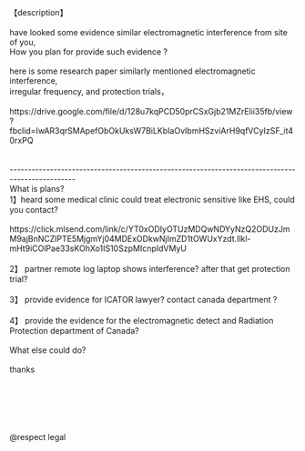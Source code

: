 <br>
<br>
<br>
【description】           <br>
           <br>
have looked some evidence similar electromagnetic interference from site of you,           <br>
How you plan for provide such evidence ?           <br>
           <br>
here is some research paper similarly mentioned electromagnetic interference,           <br> 
irregular frequency, and protection trials，           <br>
           <br>
https://drive.google.com/file/d/128u7kqPCD50prCSxGjb21MZrElii35fb/view?fbclid=IwAR3qrSMApefObOkUksW7BiLKbIaOvIbmHSzviArH9qfVCyIzSF_it40rxPQ           <br>
           <br>
 <br>          
------------------------------------------------------------------------------------------------<br>          
What is plans?           <br>
1】heard some medical clinic could treat electronic sensitive like EHS, could you contact?           <br>
           <br>
https://click.mlsend.com/link/c/YT0xODIyOTUzMDQwNDYyNzQ2ODUzJmM9ajBnNCZlPTE5MjgmYj04MDExODkwNjImZD1tOWUxYzdt.Ilkl-mHt9iCOlPae33sKOhXo1IS10SzpMIcnpIdVMyU           <br>
           <br>
2】 partner remote log laptop shows interference?  after that get protection trial?           <br>
           <br>
3】 provide evidence for ICATOR lawyer? contact canada department ?           <br>
           <br>
4】 provide the evidence for the electromagnetic detect and Radiation Protection department of Canada?           <br>
           <br>
What else could do?           <br>
           <br>
thanks           <br>
           <br>
           <br>
           <br>
           <br>
           <br>
           <br>
@respect legal           <br>

